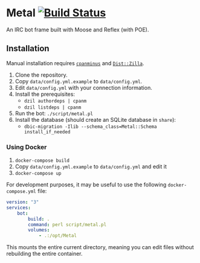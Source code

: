 # Metal [![Build Status](https://travis-ci.org/n7st/Metal.svg?branch=master)](https://travis-ci.org/n7st/Metal)

An IRC bot frame built with Moose and Reflex (with POE).

## Installation

Manual installation requires [`cpanminus`](https://metacpan.org/pod/App::cpanminus)
and [`Dist::Zilla`](https://metacpan.org/pod/Dist::Zilla).

1. Clone the repository.
2. Copy `data/config.yml.example` to `data/config.yml`.
3. Edit `data/config.yml` with your connection information.
4. Install the prerequisites:
    * `dzil authordeps | cpanm`
    * `dzil listdeps | cpanm`
5. Run the bot: `./script/metal.pl`
6. Install the database (should create an SQLite database in `share`):
    * `dbic-migration -Ilib --schema_class=Metal::Schema install_if_needed`

### Using Docker

1. `docker-compose build`
2. Copy `data/config.yml.example` to `data/config.yml` and edit it
3. `docker-compose up`

For development purposes, it may be useful to use the following
`docker-compose.yml` file:

```yaml
version: "3"
services:
    bot:
        build: .
        command: perl script/metal.pl
        volumes:
            - .:/opt/Metal
```

This mounts the entire current directory, meaning you can edit files without
rebuilding the entire container.

